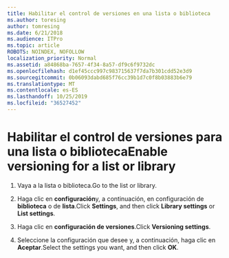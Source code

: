 ```yaml
---
title: Habilitar el control de versiones en una lista o biblioteca
ms.author: toresing
author: tomresing
ms.date: 6/21/2018
ms.audience: ITPro
ms.topic: article
ROBOTS: NOINDEX, NOFOLLOW
localization_priority: Normal
ms.assetid: a84868ba-7657-4f34-8a57-df9c6f9732dc
ms.openlocfilehash: d1ef45ccc997c983715637f7da7b301cdd52e3d9
ms.sourcegitcommit: 0b06093dabd685f76cc39b1d7c0f8b03883b6e79
ms.translationtype: MT
ms.contentlocale: es-ES
ms.lasthandoff: 10/25/2019
ms.locfileid: "36527452"
---
```

# <a name="enable-versioning-for-a-list-or-library"></a><span data-ttu-id="3e193-102">Habilitar el control de versiones para una lista o biblioteca</span><span class="sxs-lookup"><span data-stu-id="3e193-102">Enable versioning for a list or library</span></span>

1. <span data-ttu-id="3e193-103">Vaya a la lista o biblioteca.</span><span class="sxs-lookup"><span data-stu-id="3e193-103">Go to the list or library.</span></span>
    
2. <span data-ttu-id="3e193-104">Haga clic en **configuración**y, a continuación, en configuración de **biblioteca** o de **lista**.</span><span class="sxs-lookup"><span data-stu-id="3e193-104">Click **Settings**, and then click **Library settings** or **List settings**.</span></span>
    
3. <span data-ttu-id="3e193-105">Haga clic en **configuración de versiones**.</span><span class="sxs-lookup"><span data-stu-id="3e193-105">Click **Versioning settings**.</span></span>
    
4. <span data-ttu-id="3e193-106">Seleccione la configuración que desee y, a continuación, haga clic en **Aceptar**.</span><span class="sxs-lookup"><span data-stu-id="3e193-106">Select the settings you want, and then click **OK**.</span></span>
    

